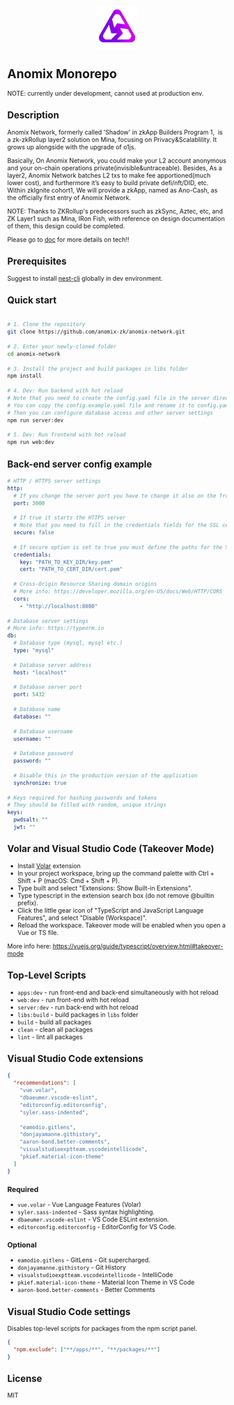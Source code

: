 <div align="center">
<img align='center' src="./docs/pic/anomix.svg" height="100px" width="100px">
</div>

# Anomix Monorepo

NOTE: currently under development, cannot used at production env.

## Description

Anomix Network, formerly called 'Shadow' in zkApp Builders Program 1,  is a zk-zkRollup layer2 solution on Mina, focusing on Privacy&Scalablility. It grows up alongside with the upgrade of o1js.<br>

Basically, On Anomix Network, you could make your L2 account anonymous and your on-chain operations private(invisible&untraceable). Besides, As a layer2, Anomix Network batches L2 txs to make fee apportioned(much lower cost), and furthermore it’s easy to build private defi/nft/DID, etc.<br>
Within zkIgnite cohort1, We will provide a zkApp, named as Ano-Cash, as the officially first entry of Anomix Network.<br>

NOTE: Thanks to ZKRollup's predecessors such as zkSync, Aztec, etc, and ZK Layer1 such as Mina, IRon Fish, with reference on design documentation of them, this design could be completed.

Please go to [doc](./docs/README.md) for more details on tech!!

## Prerequisites

Suggest to install [nest-cli](https://docs.nestjs.com/cli/overview) globally in dev environment.

## Quick start

```bash

# 1. Clone the repository
git clone https://github.com/anomix-zk/anomix-network.git

# 2. Enter your newly-cloned folder
cd anomix-network

# 3. Install the project and build packages in libs folder
npm install

# 4. Dev: Run backend with hot reload
# Note that you need to create the config.yaml file in the server directory beforehand
# You can copy the config.example.yaml file and rename it to config.yaml
# Then you can configure database access and other server settings
npm run server:dev

# 5. Dev: Run frontend with hot reload
npm run web:dev

```

## Back-end server config example

```yaml
# HTTP / HTTPS server settings
http:
  # If you change the server port you have to change it also on the front-end
  port: 3000

  # If true it starts the HTTPS server
  # Note that you need to fill in the credentials fields for the SSL certificate
  secure: false

  # If secure option is set to true you must define the paths for the SSL certificate
  credentials:
    key: "PATH_TO_KEY_DIR/key.pem"
    cert: "PATH_TO_CERT_DIR/cert.pem"

  # Cross-Origin Resource Sharing domain origins
  # More info: https://developer.mozilla.org/en-US/docs/Web/HTTP/CORS
  cors:
    - "http://localhost:8080"

# Database server settings
# More info: https://typeorm.io
db:
  # Database type (mysql, mysql etc.)
  type: "mysql"

  # Database server address
  host: "localhost"

  # Database server port
  port: 5432

  # Database name
  database: ""

  # Database username
  username: ""

  # Database password
  password: ""

  # Disable this in the production version of the application
  synchronize: true

# Keys required for hashing passwords and tokens
# They should be filled with random, unique strings
keys:
  pwdsalt: ""
  jwt: ""
```

## Volar and Visual Studio Code (Takeover Mode)

- Install [Volar](https://marketplace.visualstudio.com/items?itemName=vue.volar) extension
- In your project workspace, bring up the command palette with Ctrl + Shift + P (macOS: Cmd + Shift + P).
- Type built and select "Extensions: Show Built-in Extensions".
- Type typescript in the extension search box (do not remove @builtin prefix).
- Click the little gear icon of "TypeScript and JavaScript Language Features", and select "Disable (Workspace)".
- Reload the workspace. Takeover mode will be enabled when you open a Vue or TS file.

More info here: https://vuejs.org/guide/typescript/overview.html#takeover-mode

## Top-Level Scripts

- `apps:dev` - run front-end and back-end simultaneously with hot reload
- `web:dev` - run front-end with hot reload
- `server:dev` - run back-end with hot reload
- `libs:build` - build packages in `libs` folder
- `build` - build all packages
- `clean` - clean all packages
- `lint` - lint all packages

## Visual Studio Code extensions

```json
{
  "recommendations": [
    "vue.volar",
    "dbaeumer.vscode-eslint",
    "editorconfig.editorconfig",
    "syler.sass-indented",

    "eamodio.gitlens",
    "donjayamanne.githistory",
    "aaron-bond.better-comments",
    "visualstudioexptteam.vscodeintellicode",
    "pkief.material-icon-theme"
  ]
}
```

### Required

- `vue.volar` - Vue Language Features (Volar)
- `syler.sass-indented` - Sass syntax highlighting.
- `dbaeumer.vscode-eslint` - VS Code ESLint extension.
- `editorconfig.editorconfig` - EditorConfig for VS Code.

### Optional

- `eamodio.gitlens` - GitLens - Git supercharged.
- `donjayamanne.githistory` - Git History
- `visualstudioexptteam.vscodeintellicode` - IntelliCode
- `pkief.material-icon-theme` - Material Icon Theme in VS Code
- `aaron-bond.better-comments` - Better Comments

## Visual Studio Code settings

Disables top-level scripts for packages from the npm script panel.

```json
{
  "npm.exclude": ["**/apps/**", "**/packages/**"]
}
```

## License

MIT
